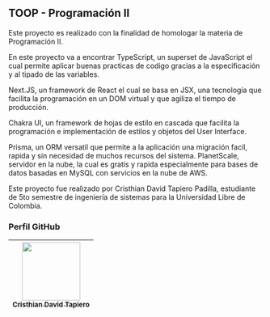 ## TOOP - Programación II

Este proyecto es realizado con la finalidad de homologar la materia de Programación II. 

En este proyecto va a encontrar TypeScript, un superset de JavaScript el cual permite aplicar buenas practicas de codigo gracias a la especificación y al tipado de las variables.

Next.JS, un framework de React el cual se basa en JSX, una tecnología que facilita la programación en un DOM virtual y que agiliza el tiempo de producción.

Chakra UI, un framework de hojas de estilo en cascada que facilita la programación e implementación de estilos y objetos del User Interface. 

Prisma, un ORM versatil que permite a la aplicación una migración facil, rapida y sin necesidad de muchos recursos del sistema.
PlanetScale, servidor en la nube, la cual es gratis y rapida especialmente para bases de datos basadas en MySQL con servicios en la nube de AWS.

Este proyecto fue realizado por Cristhian David Tapiero Padilla, estudiante de 5to semestre de ingeniería de sistemas para la Universidad Libre de Colombia. 

### Perfil GitHub

| [<img src="https://avatars.githubusercontent.com/u/82003458?v=4" width=115><br><sub>Cristhian David Tapiero</sub>](https://github.com/Cristhian-Tapiero) |
| :---: |
